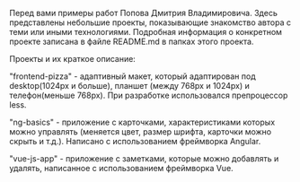 Перед вами примеры работ Попова Дмитрия Владимировича.
Здесь представлены небольшие проекты, показывающие знакомство автора с теми или иными технологиями.
Подробная информация о конкретном проекте записана в файле README.md в папках этого проекта.

Проекты и их краткое описание:

"frontend-pizza" - адаптивный макет, который адаптирован под desktop(1024px и больше), планшет (между 768px и 1024px) и
телефон(меньше 768px). При разработке использовался препроцессор less.

"ng-basics" - приложение с карточками, характеристиками которых можно управлять (меняется цвет, размер шрифта, карточки можно скрыть и т.д.). Написано с использованием фреймворка Angular.

"vue-js-app" - приложение с заметками, которые можно добавлять и удалять, написанное с использованием фреймворка Vue.
